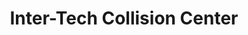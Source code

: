 ---
title: "Inter-Tech Collision Center"
url: /omaha/inter-tech-collision-center-center-street/
shop: car repair
---